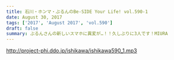 ```yaml
---
title: 石川・ホンマ・ぶるんのBe-SIDE Your Life! vol.590-1
date: August 30, 2017
tags: ['2017', 'August 2017', 'vol.590']
draft: false
summary: ぶるんさんの新しいスマホに異変が…！！久しぶりに3人です！MIURA
---
```


http://project-phi.ddo.jp/ishikawa/ishikawa590_1.mp3